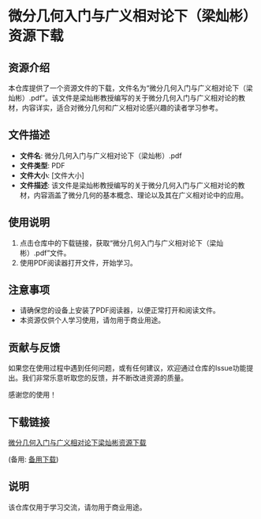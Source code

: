 # 微分几何入门与广义相对论下（梁灿彬）资源下载

## 资源介绍

本仓库提供了一个资源文件的下载，文件名为“微分几何入门与广义相对论下（梁灿彬）.pdf”。该文件是梁灿彬教授编写的关于微分几何入门与广义相对论的教材，内容详实，适合对微分几何和广义相对论感兴趣的读者学习参考。

## 文件描述

- **文件名**: 微分几何入门与广义相对论下（梁灿彬）.pdf
- **文件类型**: PDF
- **文件大小**: [文件大小]
- **文件描述**: 该文件是梁灿彬教授编写的关于微分几何入门与广义相对论的教材，内容涵盖了微分几何的基本概念、理论以及其在广义相对论中的应用。

## 使用说明

1. 点击仓库中的下载链接，获取“微分几何入门与广义相对论下（梁灿彬）.pdf”文件。
2. 使用PDF阅读器打开文件，开始学习。

## 注意事项

- 请确保您的设备上安装了PDF阅读器，以便正常打开和阅读文件。
- 本资源仅供个人学习使用，请勿用于商业用途。

## 贡献与反馈

如果您在使用过程中遇到任何问题，或有任何建议，欢迎通过仓库的Issue功能提出。我们非常乐意听取您的反馈，并不断改进资源的质量。

感谢您的使用！

## 下载链接
[微分几何入门与广义相对论下梁灿彬资源下载](https://pan.quark.cn/s/88930cf80b09) 

(备用: [备用下载](https://pan.baidu.com/s/1r2HbG7x0yc6--Uk1j_eWFQ?pwd=1234))

## 说明

该仓库仅用于学习交流，请勿用于商业用途。
